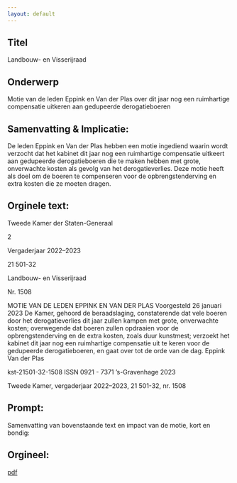 ```yaml
---
layout: default
---
```

## Titel
Landbouw- en Visserijraad
## Onderwerp
Motie van de leden Eppink en Van der Plas over dit jaar nog een ruimhartige compensatie uitkeren aan gedupeerde derogatieboeren
## Samenvatting & Implicatie:

De leden Eppink en Van der Plas hebben een motie ingediend waarin wordt verzocht dat het kabinet dit jaar nog een ruimhartige compensatie uitkeert aan gedupeerde derogatieboeren die te maken hebben met grote, onverwachte kosten als gevolg van het derogatieverlies. Deze motie heeft als doel om de boeren te compenseren voor de opbrengstenderving en extra kosten die ze moeten dragen.
## Orginele text:


Tweede Kamer der Staten-Generaal

2

Vergaderjaar 2022–2023

21 501-32

Landbouw- en Visserijraad

Nr. 1508

MOTIE VAN DE LEDEN EPPINK EN VAN DER PLAS
Voorgesteld 26 januari 2023
De Kamer,
gehoord de beraadslaging,
constaterende dat vele boeren door het derogatieverlies dit jaar zullen
kampen met grote, onverwachte kosten;
overwegende dat boeren zullen opdraaien voor de opbrengstenderving en
de extra kosten, zoals duur kunstmest;
verzoekt het kabinet dit jaar nog een ruimhartige compensatie uit te keren
voor de gedupeerde derogatieboeren,
en gaat over tot de orde van de dag.
Eppink
Van der Plas

kst-21501-32-1508
ISSN 0921 - 7371
’s-Gravenhage 2023

Tweede Kamer, vergaderjaar 2022–2023, 21 501-32, nr. 1508


## Prompt:
Samenvatting van bovenstaande text en impact van de motie, kort en bondig:

## Orgineel:
[pdf](https://gegevensmagazijn.tweedekamer.nl/OData/v4/2.0/Document(a57e1545-a5c0-4cbd-8d9e-db10a5aba7d9)/resource)

